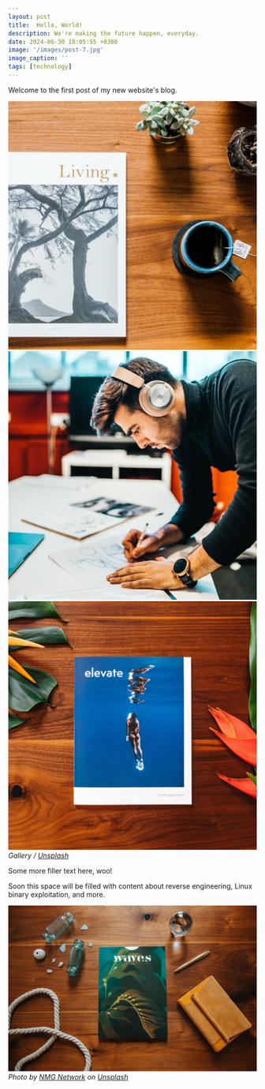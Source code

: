 ```yaml
---
layout: post
title:  Hello, World!
description: We're making the future happen, everyday.
date: 2024-06-30 18:05:55 +0300
image: '/images/post-7.jpg'
image_caption: ''
tags: [technology]
---
```


Welcome to the first post of my new website's blog.

<div class="gallery-box">
  <div class="gallery">
    <img src="/images/post-1-1.jpg" loading="lazy" alt="Table">
    <img src="/images/post-1-2.jpg" loading="lazy" alt="Table">
    <img src="/images/post-1-3.jpg" loading="lazy" alt="Table">
  </div>
  <em>Gallery / <a href="https://unsplash.com/" target="_blank">Unsplash</a></em>
</div>

Some more filler text here, woo!

Soon this space will be filled with content about reverse engineering, Linux binary exploitation, and more.

<div class="gallery-box">
  <div class="gallery">
    <img src="/images/post-1-4.jpg" loading="lazy" alt="Books">
  </div>
  <em>Photo by <a href="https://unsplash.com/photos/_awzRovsBDU" target="_blank">NMG Network</a> on <a href="https://unsplash.com/" target="_blank">Unsplash</a></em>
</div>

